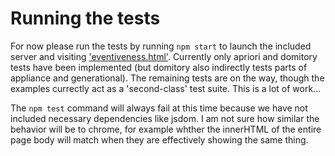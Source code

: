 # Running the tests

For now please run the tests by running `npm start` to launch the included server and visiting ['eventiveness.html'](http://localhost:8000/docs/test/eventiveness.html'). Currently only apriori and domitory tests have been implemented (but domitory also indirectly tests parts of appliance and generational). The remaining tests are on the way, though the examples currectly act as a 'second-class' test suite. This is a lot of work...

The `npm test` command will always fail at this time because we have not included necessary dependencies like jsdom. I am not sure how similar the behavior will be to chrome, for example whther the innerHTML of the entire page body will match when they are effectively showing the same thing.
